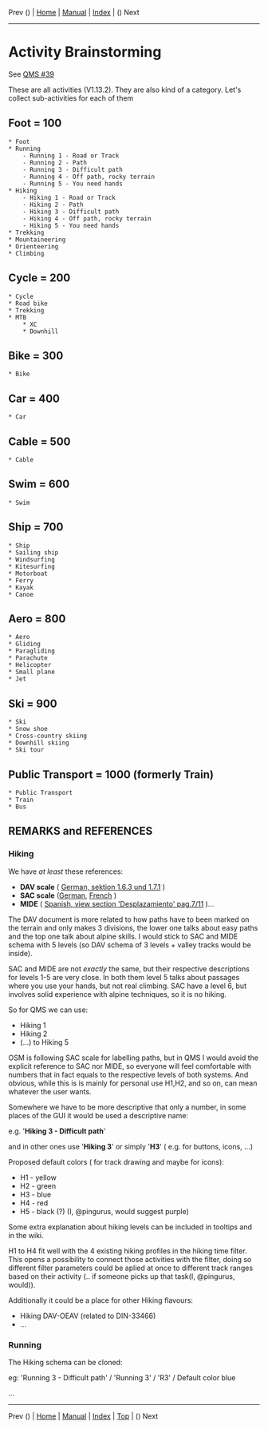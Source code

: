 Prev () | [Home](Home) | [Manual](DocMain) | [Index](AxAdvIndex) | () Next
- - -

# Activity Brainstorming

See [QMS #39](https://github.com/Maproom/qmapshack/issues/39)

These are all activities (V1.13.2). They are also kind of a category. 
Let's collect sub-activities for each of them

## Foot     = 100

    * Foot
    * Running
        - Running 1 - Road or Track 
        - Running 2 - Path
        - Running 3 - Difficult path
        - Running 4 - Off path, rocky terrain
        - Running 5 - You need hands
    * Hiking
        - Hiking 1 - Road or Track 
        - Hiking 2 - Path
        - Hiking 3 - Difficult path
        - Hiking 4 - Off path, rocky terrain
        - Hiking 5 - You need hands
    * Trekking
    * Mountaineering
    * Orienteering
    * Climbing

## Cycle    = 200

    * Cycle
    * Road bike
    * Trekking
    * MTB
        * XC
        * Downhill

## Bike     = 300

    * Bike

## Car      = 400

    * Car

## Cable    = 500

    * Cable

## Swim     = 600

    * Swim

## Ship     = 700

    * Ship
    * Sailing ship
    * Windsurfing
    * Kitesurfing
    * Motorboat
    * Ferry
    * Kayak
    * Canoe
  

## Aero     = 800

    * Aero
    * Gliding
    * Paragliding
    * Parachute
    * Helicopter
    * Small plane
    * Jet

## Ski      = 900

    * Ski
    * Snow shoe
    * Cross-country skiing
    * Downhill skiing
    * Ski tour

## Public Transport    = 1000    (formerly Train)

    * Public Transport
    * Train
    * Bus

## REMARKS and REFERENCES
### Hiking
We have *at least* these references:
 *  **DAV scale** ( [German, sektion 1.6.3 und 1.7.1](https://www.alpenverein.at/portal_wAssets/docs/berg-aktiv/wege_touren/wegehandbuch_digital.pdf) )
*  **SAC scale** ([German](https://www.sac-cas.ch/fileadmin/Ausbildung_und_Wissen/Tourenplanung/Schwierigkeitsskala/Wanderskala-SAC.pdf), [French](https://www.sac-cas.ch/fileadmin/Ausbildung_und_Wissen/Tourenplanung/Schwierigkeitsskala/Cotation-CAS-des-randonnees.pdf) ) 
*  **MIDE** ( [Spanish, view section 'Desplazamiento' pag.7/11](http://montanasegura.com/MIDE/manualMIDE.pdf) )...

The DAV document is more related to how paths have to been marked on the terrain and only makes 3 divisions, the lower one talks about easy paths and the top one talk about alpine skills. I would stick to SAC and MIDE schema with 5 levels (so DAV schema of 3 levels + valley tracks would be inside). 

SAC and MIDE are not *exactly* the same, but their respective descriptions for levels 1-5 are very close.  In both them  level 5 talks about passages where you use your hands, but not real climbing. SAC have a level 6, but involves solid experience with alpine techniques, so it is no hiking.

So for QMS we can use:
- Hiking 1 
- Hiking 2
- (...) to Hiking 5

OSM is following SAC scale for labelling paths, but in QMS I would avoid the explicit reference to SAC nor MIDE, so everyone will feel comfortable with numbers that in fact equals to the respective levels of both systems. And obvious, while this is is mainly for personal use H1,H2, and so on, can mean whatever the user wants.  

Somewhere we have to be more descriptive that only a number, in some places of the GUI it would be used a descriptive name:

e.g. '**Hiking 3 - Difficult path**' 

and in other ones use '**Hiking 3**' or simply '**H3**' ( e.g. for buttons, icons, ...) 

Proposed default colors ( for track drawing and maybe for icons):

- H1 - yellow
- H2 - green
- H3 - blue
- H4 - red
- H5 - black (?) (I, @pingurus, would suggest purple)

Some extra explanation about hiking levels can be included in tooltips and in the wiki.

H1 to H4 fit well with the 4 existing hiking  profiles in the hiking time filter. This opens a possibility to connect those activities with the filter, doing so  different filter parameters could be aplied at once to different track ranges based on their activity (.. if someone picks up that task(I, @pingurus, would)).

Additionally it could be a place for other Hiking flavours:
- Hiking DAV-OEAV (related to  DIN-33466)
- ...

### Running 

The Hiking schema can be cloned:

eg: 'Running 3 - Difficult path'  / 'Running 3'  /  'R3' / Default color blue

...

- - -
Prev () | [Home](Home) | [Manual](DocMain) | [Index](AxAdvIndex) | [Top](#) | () Next
